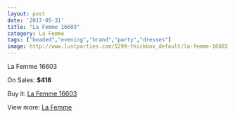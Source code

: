 ```yaml
---
layout: post
date: '2017-05-31'
title: "La Femme 16603"
category: La Femme
tags: ["beaded","evening","brand","party","dresses"]
image: http://www.lustparties.com/5299-thickbox_default/la-femme-16603.jpg
---
```

La Femme 16603

On Sales: **$418**
<a href="https://www.lustparties.com/en/la-femme/1765-la-femme-16603.html"><amp-img layout="responsive" width="600" height="600" src="//www.lustparties.com/5299-thickbox_default/la-femme-16603.jpg" alt="La Femme 16603 0" /></a>
<a href="https://www.lustparties.com/en/la-femme/1765-la-femme-16603.html"><amp-img layout="responsive" width="600" height="600" src="//www.lustparties.com/5300-thickbox_default/la-femme-16603.jpg" alt="La Femme 16603 1" /></a>

Buy it: [La Femme 16603](https://www.lustparties.com/en/la-femme/1765-la-femme-16603.html "La Femme 16603")

View more: [La Femme](https://www.lustparties.com/en/4-la-femme "La Femme")